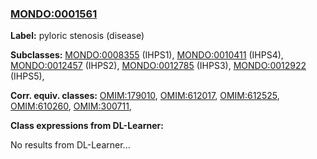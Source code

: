 
### [MONDO:0001561](http://purl.obolibrary.org/obo/MONDO_0001561)
**Label:** pyloric stenosis (disease)

**Subclasses:** [MONDO:0008355](http://purl.obolibrary.org/obo/MONDO_0008355) (IHPS1), [MONDO:0010411](http://purl.obolibrary.org/obo/MONDO_0010411) (IHPS4), [MONDO:0012457](http://purl.obolibrary.org/obo/MONDO_0012457) (IHPS2), [MONDO:0012785](http://purl.obolibrary.org/obo/MONDO_0012785) (IHPS3), [MONDO:0012922](http://purl.obolibrary.org/obo/MONDO_0012922) (IHPS5), 

**Corr. equiv. classes:** [OMIM:179010](http://purl.obolibrary.org/obo/OMIM_179010), [OMIM:612017](http://purl.obolibrary.org/obo/OMIM_612017), [OMIM:612525](http://purl.obolibrary.org/obo/OMIM_612525), [OMIM:610260](http://purl.obolibrary.org/obo/OMIM_610260), [OMIM:300711](http://purl.obolibrary.org/obo/OMIM_300711), 

**Class expressions from DL-Learner:**

No results from DL-Learner...



